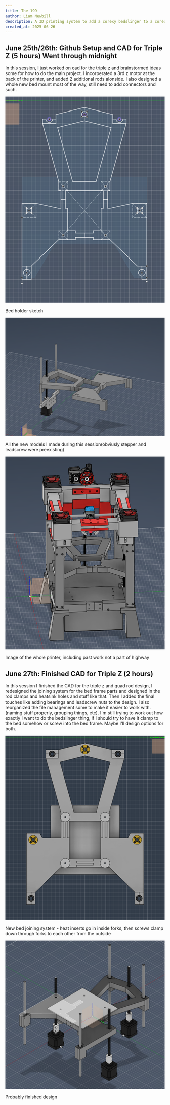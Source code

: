 ```yaml
---
title: The 199
author: Liam Newbill
description: A 3D printing system to add a corexy bedslinger to a corexy printer for extreme speedprinting.
created_at: 2025-06-26
---
```



## June 25th/26th: Github Setup and CAD for Triple Z (5 hours) Went through midnight

In this session, I just worked on cad for the triple z and brainstormed ideas some for how to do the main project. I incorperated a 3rd z motor at the back of the printer, and added 2 additional rods alonside. I also designed a whole new bed mount most of the way, still need to add connectors and such.

<img src="https://github.com/destroyer796/The-199/blob/main/Journal%20Images/6-26-sketch.PNG"/>

Bed holder sketch

<img src="https://github.com/destroyer796/The-199/blob/main/Journal%20Images/6-26-triple-z-new-stuff.PNG"/>

All the new models I made during this session(obviusly stepper and leadscrew were preexisting)

<img src="https://github.com/destroyer796/The-199/blob/main/Journal%20Images/6-26-whole-printer.PNG"/>

Image of the whole printer, including past work not a part of highway


## June 27th: Finished CAD for Triple Z (2 hours)

In this session I finished the CAD for the triple z and quad rod design, I redesigned the joining system for the bed frame parts and designed in the rod clamps and heatsink holes and stuff like that. Then I added the final touches like adding bearings and leadscrew nuts to the design. I also reorganized the file management some to make it easier to work with.(naming stuff properly, grouping things, etc). I'm still trying to work out how exactly I want to do the bedslinger thing, if I should try to have it clamp to the bed somehow or screw into the bed frame. Maybe I'll design options for both.

<img src="https://github.com/destroyer796/The-199/blob/main/Journal%20Images/6-26bedjoining.PNG"/>

New bed joining system - heat inserts go in inside forks, then screws clamp down through forks to each other from the outside

<img src="https://github.com/destroyer796/The-199/blob/main/Journal%20Images/6-26-Fullbed.PNG"/>

Probably finished design
